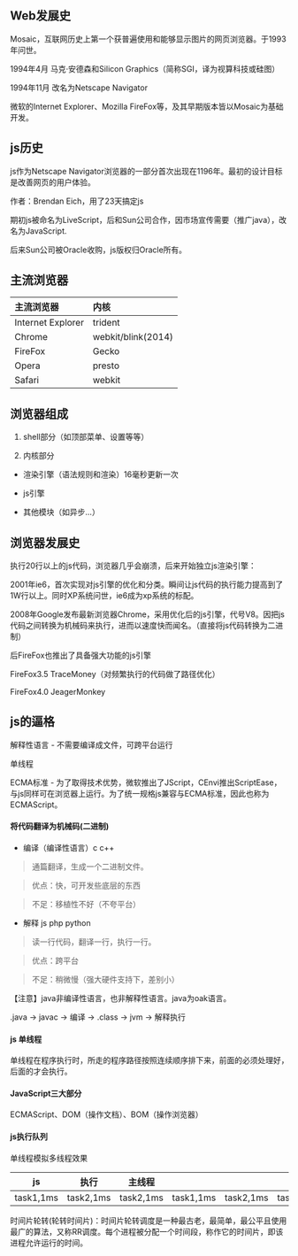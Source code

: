 ## Web发展史

Mosaic，互联网历史上第一个获普遍使用和能够显示图片的网页浏览器。于1993年问世。

1994年4月 马克·安德森和Silicon Graphics（简称SGI，译为视算科技或硅图）

1994年11月 改名为Netscape Navigator

微软的Internet Explorer、Mozilla FireFox等，及其早期版本皆以Mosaic为基础开发。

## js历史

js作为Netscape Navigator浏览器的一部分首次出现在1196年。最初的设计目标是改善网页的用户体验。

作者：Brendan Eich，用了23天搞定js

期初js被命名为LiveScript，后和Sun公司合作，因市场宣传需要（推广java），改名为JavaScript.

后来Sun公司被Oracle收购，js版权归Oracle所有。

## 主流浏览器

|主流浏览器|内核|
|:--|:--|
|Internet Explorer|trident|
|Chrome|webkit/blink(2014)|
|FireFox|Gecko|
|Opera|presto|
|Safari|webkit|

## 浏览器组成

1. shell部分（如顶部菜单、设置等等）

2. 内核部分

* 渲染引擎（语法规则和渲染）16毫秒更新一次

* js引擎

* 其他模块（如异步...）

## 浏览器发展史

执行20行以上的js代码，浏览器几乎会崩溃，后来开始独立js渲染引擎：

2001年ie6，首次实现对js引擎的优化和分类。瞬间让js代码的执行能力提高到了1W行以上。同时XP系统问世，ie6成为xp系统的标配。

2008年Google发布最新浏览器Chrome，采用优化后的js引擎，代号V8。因把js代码之间转换为机械码来执行，进而以速度快而闻名。（直接将js代码转换为二进制）

后FireFox也推出了具备强大功能的js引擎

FireFox3.5 TraceMoney（对频繁执行的代码做了路径优化）

FireFox4.0 JeagerMonkey

## js的逼格

解释性语言 - 不需要编译成文件，可跨平台运行

单线程

ECMA标准 - 为了取得技术优势，微软推出了JScript，CEnvi推出ScriptEase，与js同样可在浏览器上运行。为了统一规格js兼容与ECMA标准，因此也称为ECMAScript。

#### 将代码翻译为机械码(二进制)

* 编译（编译性语言）c c++

> 通篇翻译，生成一个二进制文件。

> 优点：快，可开发些底层的东西

> 不足：移植性不好（不夸平台）

* 解释 js php python

> 读一行代码，翻译一行，执行一行。

> 优点：跨平台

> 不足：稍微慢（强大硬件支持下，差别小）

【注意】java非编译性语言，也非解释性语言。java为oak语言。

.java -> javac -> 编译 -> .class -> jvm -> 解释执行

####  js 单线程

单线程在程序执行时，所走的程序路径按照连续顺序排下来，前面的必须处理好，后面的才会执行。

#### JavaScript三大部分

ECMAScript、DOM（操作文档）、BOM（操作浏览器）

#### js执行队列

单线程模拟多线程效果

|js|执行|主线程|||||
|:--:|:--:|:--:|:--:|:--:|:--:|:--:|
|task1,1ms|task2,1ms|task2,1ms|task1,1ms|task2,1ms|task1,1ms|

时间片轮转(轮转时间片)：时间片轮转调度是一种最古老，最简单，最公平且使用最广的算法，又称RR调度。每个进程被分配一个时间段，称作它的时间片，即该进程允许运行的时间。
